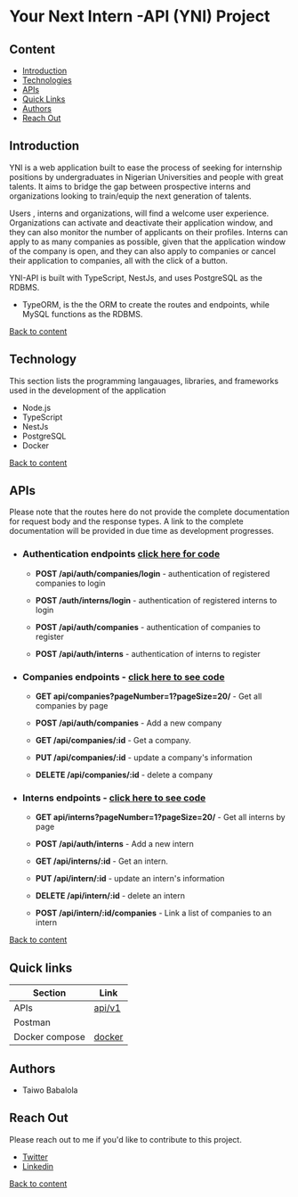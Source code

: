
# Your Next Intern -API (YNI) Project

## Content

- [Introduction](#introduction)
- [Technologies](#technology)
- [APIs](#apis)
- [Quick Links](#quick-links)
- [Authors](#authors)
- [Reach Out](#reach-out)

## Introduction

YNI is a web application built to ease the process of seeking for internship positions by undergraduates in Nigerian Universities and people with great talents. It aims to bridge the gap between prospective interns and organizations looking to train/equip the next generation of talents.

Users , interns and organizations, will find a welcome user experience. Organizations can activate and deactivate their application window, and they can also monitor the number of applicants on their profiles. Interns can apply to as many companies as possible, given that the application window of the company is open, and they can also apply to companies or cancel their application to companies, all with the click of a button.

YNI-API is built with TypeScript, NestJs, and uses PostgreSQL as the RDBMS.

- TypeORM, is the the ORM to create the routes and endpoints, while MySQL functions as the RDBMS.

[Back to content](#content)

## Technology

This section lists the programming langauages, libraries, and frameworks used in the development of the application

- Node.js
- TypeScript
- NestJs
- PostgreSQL
- Docker

[Back to content](#content)

## APIs

Please note that the routes here do not provide the complete documentation for request body and the response types. A link to the complete documentation will be provided in due time as development progresses.

- ### Authentication endpoints [click here for code](./src/api/v1/auth/auth.controller.ts)

  - **POST /api/auth/companies/login** - authentication of registered companies to login

  - **POST /auth/interns/login** - authentication of registered interns to login

  - **POST /api/auth/companies** - authentication of companies to register

  - **POST /api/auth/interns** - authentication of interns to register

- ### Companies endpoints - [click here to see code](./src/api/v1/company/company.controller.ts)

  - **GET api/companies?pageNumber=1?pageSize=20/** - Get all companies by page

  - **POST /api/auth/companies** - Add a new company

  - **GET /api/companies/:id** - Get a company.

  - **PUT /api/companies/:id** - update a company's information

  - **DELETE /api/companies/:id** - delete a company

- ### Interns endpoints - [click here to see code](./src/api/v1/intern/intern.controller.ts)

  - **GET api/interns?pageNumber=1?pageSize=20/** - Get all interns by page

  - **POST /api/auth/interns** - Add a new intern

  - **GET /api/interns/:id** - Get an intern.

  - **PUT /api/intern/:id** - update an intern's information

  - **DELETE /api/intern/:id** - delete an intern

  - **POST /api/intern/:id/companies** - Link a list of companies to an intern

[Back to content](#content)

## Quick links

| Section | Link |
|-------- | -----|
| APIs    | [api/v1](./src/api/v1/) |
| Postman |  |
| Docker compose | [docker](./compose.yaml)

## Authors

- Taiwo Babalola

## Reach Out

Please reach out to me if you'd like to contribute to this project.

- [Twitter](https://www.twitter.com/realtaiwo_peter)
- [Linkedin](https://www.linkedin.com/in/taiwo-babalola)

[Back to content](#content)

